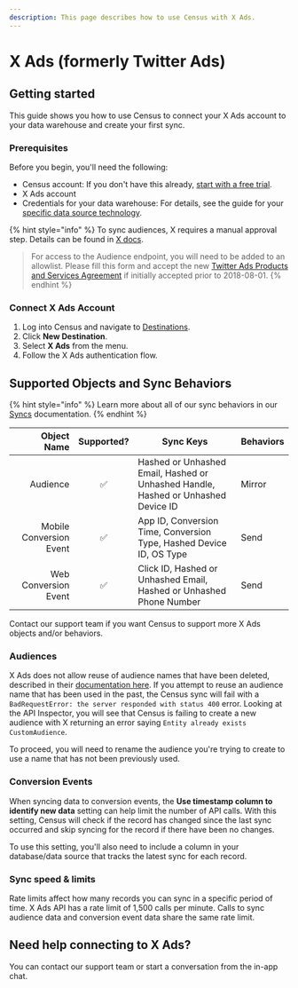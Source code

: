 ```yaml
---
description: This page describes how to use Census with X Ads.
---
```


# X Ads (formerly Twitter Ads)

## Getting started

This guide shows you how to use Census to connect your X Ads account to your data warehouse and create your first sync.

### **Prerequisites**

Before you begin, you'll need the following:

* Census account: If you don't have this already, [start with a free trial](https://app.getcensus.com/).
* X Ads account
* Credentials for your data warehouse: For details, see the guide for your [specific data source technology](twitter.md#step-2-connect-your-data-warehouse).

{% hint style="info" %}
To sync audiences, X requires a manual approval step. Details can be found in [X docs](https://developer.twitter.com/en/docs/twitter-ads-api/audiences/guides/audience-api-integration).

> For access to the Audience endpoint, you will need to be added to an allowlist. Please fill this form and accept the new [Twitter Ads Products and Services Agreement](https://developer.twitter.com/content/developer-twitter/en/docs/ads/general/overview/adsapi-application) if initially accepted prior to 2018-08-01.
{% endhint %}

### Connect X Ads Account

1. Log into Census and navigate to [Destinations](https://app.getcensus.com/destinations).
2. Click **New Destination**.
3. Select **X Ads** from the menu.
4. Follow the X Ads authentication flow.

## Supported Objects and Sync Behaviors <a href="#supported-objects-and-sync-behaviors" id="supported-objects-and-sync-behaviors"></a>

{% hint style="info" %}
Learn more about all of our sync behaviors in our [Syncs](../syncs/overview.md) documentation.
{% endhint %}

|         **Object Name** | **Supported?** | **Sync Keys**                                                                     | **Behaviors** |
| ----------------------: | :------------: | --------------------------------------------------------------------------------- | ------------- |
|                Audience |        ✅       | Hashed or Unhashed Email, Hashed or Unhashed Handle, Hashed or Unhashed Device ID | Mirror        |
| Mobile Conversion Event |        ✅       | App ID, Conversion Time, Conversion Type, Hashed Device ID, OS Type               | Send          |
|    Web Conversion Event |        ✅       | Click ID, Hashed or Unhashed Email, Hashed or Unhashed Phone Number               | Send          |

Contact our support team if you want Census to support more X Ads objects and/or behaviors.

### Audiences&#x20;

X Ads does not allow reuse of audience names that have been deleted, described in their [documentation here](https://devcommunity.x.com/t/duplicate-audience-name-validation/171958). If you attempt to reuse an audience name that has been used in the past, the Census sync will fail with a `BadRequestError: the server responded with status 400` error. Looking at the API Inspector, you will see that Census is failing to create a new audience with X returning an error saying `Entity already exists CustomAudience`.&#x20;

To proceed, you will need to rename the audience you're trying to create to use a name that has not been previously used.

### Conversion Events&#x20;

When syncing data to conversion events, the **Use timestamp column to identify new data** setting can help limit the number of API calls. With this setting, Census will check if the record has changed since the last sync occurred and skip syncing for the record if there have been no changes.

To use this setting, you'll also need to include a column in your database/data source that tracks the latest sync for each record.

### Sync speed & limits

Rate limits affect how many records you can sync in a specific period of time. X Ads API has a rate limit of 1,500 calls per minute. Calls to sync audience data and conversion event data share the same rate limit.



## Need help connecting to X Ads?

You can contact our support team or start a conversation from the in-app chat.

